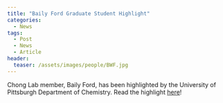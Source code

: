 ```yaml
---
title: "Baily Ford Graduate Student Highlight"
categories:
  - News
tags:
  - Post
  - News
  - Article
header:
  teaser: /assets/images/people/BWF.jpg
---
```


Chong Lab member, Baily Ford, has been highlighted by the University of Pittsburgh Department of Chemistry. Read the highlight [here](https://www.chem.pitt.edu/graduate/meet-our-students/baily-ford-modernizing-molecular-mechanics)!
